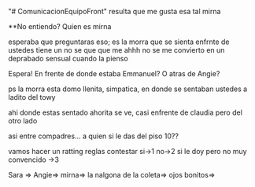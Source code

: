 "# ComunicacionEquipoFront" 
resulta que me gusta esa tal mirna
 

 **No entiendo?
 Quien es mirna

 esperaba que preguntaras eso; es la morra que se sienta enfrnte de ustedes
 tiene un no se que que me ahhh no se me convierto en un deprabado sensual cuando la pienso

 Espera! En frente de donde estaba Emmanuel?
 O atras de Angie?

 ps la morra esta domo llenita, simpatica, en donde se sentaban ustedes a ladito del towy

 ahi donde estas sentado ahorita se ve, casi enfrente de claudia pero del otro lado


asi entre compadres... a quien si le das del piso 10??


vamos hacer un ratting 
reglas contestar 
si->1 
no->2
si le doy pero no muy convencido ->3


Sara => 
Angie=>
mirna=>
la nalgona de la coleta=>
ojos bonitos=>
